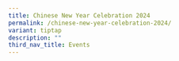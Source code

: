 ```yaml
---
title: Chinese New Year Celebration 2024
permalink: /chinese-new-year-celebration-2024/
variant: tiptap
description: ""
third_nav_title: Events
---
```

